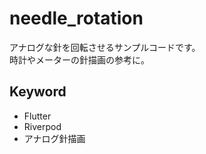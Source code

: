 # needle_rotation

アナログな針を回転させるサンプルコードです。  
時計やメーターの針描画の参考に。  

## Keyword

- Flutter
- Riverpod
- アナログ針描画
